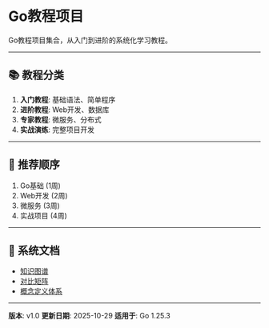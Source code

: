# Go教程项目

Go教程项目集合，从入门到进阶的系统化学习教程。

---

## 📚 教程分类

1. **入门教程**: 基础语法、简单程序
2. **进阶教程**: Web开发、数据库
3. **专家教程**: 微服务、分布式
4. **实战演练**: 完整项目开发

---

## 🎯 推荐顺序

1. Go基础 (1周)
2. Web开发 (2周)
3. 微服务 (3周)
4. 实战项目 (4周)

---

## 📖 系统文档

- [知识图谱](./00-知识图谱.md)
- [对比矩阵](./00-对比矩阵.md)
- [概念定义体系](./00-概念定义体系.md)

---

**版本**: v1.0
**更新日期**: 2025-10-29
**适用于**: Go 1.25.3
